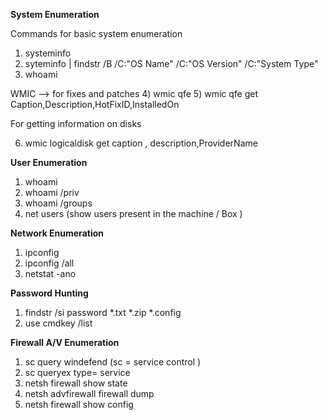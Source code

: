 **System Enumeration**

Commands for basic system enumeration 
1) systeminfo 
2) syteminfo | findstr /B /C:"OS Name" /C:"OS Version" /C:"System Type"
3) whoami

WMIC --> for fixes and patches
4) wmic qfe
5) wmic qfe get Caption,Description,HotFixID,InstalledOn

For getting information on disks 

6) wmic logicaldisk get caption , description,ProviderName 


**User Enumeration**
1) whoami
2) whoami /priv
3) whoami /groups
4) net users (show users present in the machine / Box )


**Network Enumeration**
1) ipconfig
2) ipconfig /all
3) netstat -ano


**Password Hunting**
1) findstr /si password *.txt  *.zip *.config 
2) use cmdkey /list

**Firewall A/V Enumeration**
1) sc query windefend (sc = service control )
2) sc queryex type= service
3) netsh firewall show state 
4) netsh advfirewall firewall dump
5) netsh firewall show  config




